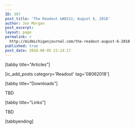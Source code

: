 ```yaml
---
---
ID: 397
post_title: 'The Readout &#8211; August 6, 2018'
author: Jon Morgan
post_excerpt:
layout: page
permalink: >
  http://midmichiganjournal.com/the-readout-august-6-2018
published: true
post_date: 2018-08-05 21:14:17
---
```

[tabby title="Articles"]

[ic_add_posts category='Readout' tag='08062018']

[tabby title="Downloads"]

TBD

[tabby title="Links"]

TBD

[tabbyending]